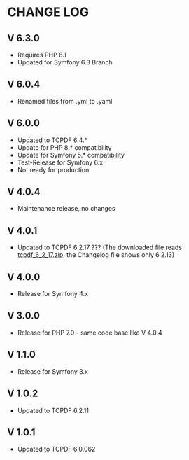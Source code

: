 CHANGE LOG
==========

V 6.3.0
-------

- Requires PHP 8.1
- Updated for Symfony 6.3 Branch

V 6.0.4
-------

- Renamed files from .yml to .yaml

V 6.0.0
-------

- Updated to TCPDF 6.4.*
- Update for PHP 8.* compatibility
- Update for Symfony 5.* compatibility
- Test-Release for Symfony 6.x
- Not ready for production



V 4.0.4
-------

- Maintenance release, no changes


V 4.0.1
-------

- Updated to TCPDF 6.2.17 ??? (The downloaded file reads [tcpdf_6_2_17.zip](https://sourceforge.net/projects/tcpdf/), the Changelog file shows only 6.2.13)


V 4.0.0
-------

- Release for Symfony 4.x


V 3.0.0
-------

- Release for PHP 7.0 - same code base like V 4.0.4


V 1.1.0
-------

- Release for Symfony 3.x

V 1.0.2
-------

- Updated to TCPDF 6.2.11

V 1.0.1
-------

- Updated to TCPDF 6.0.062
